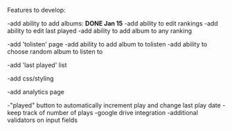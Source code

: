 Features to develop:

-add ability to add albums: **DONE Jan 15**
-add ability to edit rankings
-add ability to edit last played
-add ability to add album to any ranking

-add 'tolisten' page
-add ability to add album to tolisten
-add ability to choose random album to listen to

-add 'last played' list

-add css/styling

-add analytics page

-"played" button to automatically increment play and change last play date
-keep track of number of plays
-google drive integration
-additional validators on input fields
